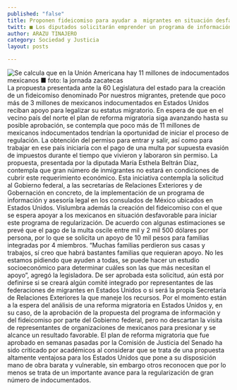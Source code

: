 ```yaml
---
published: "false"
title: Proponen fideicomiso para ayudar a  migrantes en situación desfavorable
twitt: ■ Los diputados solicitarán emprender un programa de información y asesoría legal
author: ARAZU TINAJERO
category: Sociedad y Justicia
layout: posts

---
```


![Se calcula que en la Unión Americana hay 11 millones de indocumentados mexicanos ■ foto: la jornada zacatecas](http://i.imgur.com/26svHwvm.jpg)
La propuesta presentada ante la 60 Legislatura del estado para la creación de un fideicomiso denominado Por nuestros migrantes, pretende que poco más de 3 millones de mexicanos indocumentados en Estados Unidos reciban apoyo para legalizar su estatus migratorio.
En espera de que en el vecino país del norte el plan de reforma migratoria siga avanzando hasta su posible aprobación, se contempla que poco más de 11 millones de mexicanos indocumentados tendrían la oportunidad de iniciar el proceso de regulación.
La obtención del permiso para entrar y salir, así como para trabajar en ese país iniciaría con el pago de una multa por supuesta evasión de impuestos durante el tiempo que vivieron y laboraron sin permiso. La propuesta, presentada por la diputada María Esthela Beltrán Díaz, contempla que gran número de inmigrantes no estará en condiciones de cubrir este requerimiento económico.
Esta iniciativa contempla la solicitud al Gobierno federal, a las secretarías de Relaciones Exteriores y de Gobernación en concreto, de la implementación de un programa de información y asesoría legal en los consulados de México ubicados en Estados Unidos. Vislumbra además la creación del fideicomiso con el que se espera apoyar a los mexicanos en situación desfavorable para iniciar este programa de regularización.
De acuerdo con algunas estimaciones se prevé que el pago de la multa oscile entre mil y 2 mil 500 dólares por persona, por lo que se solicita un apoyo de 10 mil pesos para familias integradas por 4 miembros.
“Muchas familias perdieron sus casas y trabajos, sí creo que habrá bastantes familias que requieran apoyo. No les estamos pidiendo que ayuden a todas, se puede hacer un estudio socioeconómico para determinar cuáles son las que más necesitan el apoyo”, agregó la legisladora.
De ser aprobada esta solicitud, aún está por definirse si se creará algún comité integrado por representantes de las federaciones de migrantes en Estados Unidos o si será la propia Secretaría de Relaciones Exteriores la que maneje los recursos.
Por el momento están a la espera del análisis de una reforma migratoria en Estados Unidos y, en su caso, de la aprobación de la propuesta del programa de información y del fideicomiso por parte del Gobierno federal, pero no descartan la visita de representantes de organizaciones de mexicanos para presionar y se alcance un resultado favorable.
El plan de reforma migratoria que fue aprobado en semanas pasadas por la Comisión de Justicia del Senado ha sido criticado por académicos al considerar que se trata de una propuesta altamente ventajosa para los Estados Unidos que pone a su disposición mano de obra barata y vulnerable, sin embargo otros reconocen que por lo menos se trata de un importante avance para la regularización de gran número de indocumentados.
